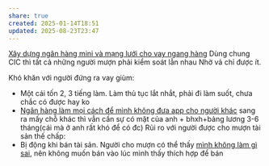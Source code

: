 ```yaml
---
share: true
created: 2025-01-14T18:51
updated: 2025-08-23T23:47
---
```

[Xây dựng ngân hàng mini và mạng lưới cho vay ngang hàng](./Qu%E1%BB%B9/X%C3%A2y%20d%E1%BB%B1ng%20ng%C3%A2n%20h%C3%A0ng%20mini%20v%C3%A0%20m%E1%BA%A1ng%20l%C6%B0%E1%BB%9Bi%20cho%20vay%20ngang%20h%C3%A0ng.md)
Dùng chung CIC thì tất cả những người mượn phải kiểm soát lẫn nhau
Nhờ vả chỉ được ít. 

Khó khăn với người đứng ra vay giùm:
- Một cái tốn 2, 3 tiếng làm. Làm thủ tục lắt nhắt, phải đi làm suốt, chưa chắc có được hay ko
- [Ngân hàng làm mọi cách để mình không đưa app cho người khác](../../../%F0%9F%93%9CT%C3%A0i%20nguy%C3%AAn/T%C3%ACnh%20h%C3%ACnh%20%E1%BB%9F%20Vi%E1%BB%87t%20Nam/L%C4%A9nh%20v%E1%BB%B1c%20c%E1%BB%A5%20th%E1%BB%83/T%E1%BB%95%20ch%E1%BB%A9c%20t%C3%ADn%20d%E1%BB%A5ng/Ng%C3%A2n%20h%C3%A0ng/Ng%C3%A2n%20h%C3%A0ng%20l%C3%A0m%20m%E1%BB%8Di%20c%C3%A1ch%20%C4%91%E1%BB%83%20m%C3%ACnh%20kh%C3%B4ng%20%C4%91%C6%B0a%20app%20cho%20ng%C6%B0%E1%BB%9Di%20kh%C3%A1c.md)
sang ra mấy chỗ khác thì vẫn cần sự có mặt của anh + bhxh+bảng lương 3-6 tháng(cái mà ở anh rất khó để có đc)
Rủi ro với người được cho mượn tài sản thế chấp:
- Bị động khi bán tài sản. Người cho mượn có thể thấy [mình không làm gì sai](../../../%E2%9A%A1Hi%E1%BB%83u%20bi%E1%BA%BFt%20s%C3%A2u/Ki%E1%BA%BFm%20ti%E1%BB%81n/T%E1%BB%B1%20%C4%91%E1%BA%A7u%20t%C6%B0/L%C4%A9nh%20v%E1%BB%B1c%20kh%C3%A1c/Khi%20ch%E1%BB%A7%20th%E1%BB%83%20%C4%91%E1%BB%A9ng%20vay%20v%C3%A0%20ch%E1%BB%A7%20t%C3%A0i%20s%E1%BA%A3n%20%C4%91%E1%BA%A3m%20b%E1%BA%A3o%20l%C3%A0%20kh%C3%A1c%20nhau,%20th%C3%AC%20khi%20c%C3%B3%20tr%E1%BB%A5c%20tr%E1%BA%B7c%20g%C3%AC%20s%E1%BA%BD%20c%C3%B3%20ng%C6%B0%E1%BB%9Di%20th%E1%BA%A5y%20m%C3%ACnh%20kh%C3%B4ng%20c%C3%B3%20l%C3%A0m%20g%C3%AC%20sai.md), nên không muốn bán vào lúc mình thấy thích hợp để bán
